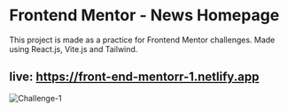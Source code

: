# Frontend Mentor - News Homepage

This project is made as a practice for Frontend Mentor challenges. Made using React.js, Vite.js and Tailwind.

## live: https://front-end-mentorr-1.netlify.app

![Challenge-1](https://user-images.githubusercontent.com/110178135/206320752-e3fb2143-d45e-4329-9af7-df0bcaf63f5a.png)
